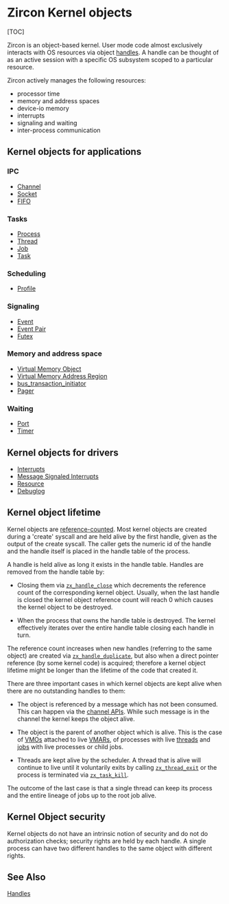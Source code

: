 # Zircon Kernel objects

[TOC]

Zircon is an object-based kernel. User mode code almost exclusively interacts
with OS resources via object [handles]. A handle can be thought of as an active
session with a specific OS subsystem scoped to a particular resource.

Zircon actively manages the following resources:

+ processor time
+ memory and address spaces
+ device-io memory
+ interrupts
+ signaling and waiting
+ inter-process communication

## Kernel objects for applications

### IPC

+ [Channel](/docs/reference/kernel_objects/channel.md)
+ [Socket](/docs/reference/kernel_objects/socket.md)
+ [FIFO](/docs/reference/kernel_objects/fifo.md)

### Tasks

+ [Process](/docs/reference/kernel_objects/process.md)
+ [Thread](/docs/reference/kernel_objects/thread.md)
+ [Job](/docs/reference/kernel_objects/job.md)
+ [Task](/docs/reference/kernel_objects/task.md)

### Scheduling

+ [Profile](/docs/reference/kernel_objects/profile.md)

### Signaling

+ [Event](/docs/reference/kernel_objects/event.md)
+ [Event Pair](/docs/reference/kernel_objects/eventpair.md)
+ [Futex](/docs/reference/kernel_objects/futex.md)

### Memory and address space

+ [Virtual Memory Object](/docs/reference/kernel_objects/vm_object.md)
+ [Virtual Memory Address Region](/docs/reference/kernel_objects/vm_address_region.md)
+ [bus_transaction_initiator](/docs/reference/kernel_objects/bus_transaction_initiator.md)
+ [Pager](/docs/reference/kernel_objects/pager.md)

### Waiting

+ [Port](/docs/reference/kernel_objects/port.md)
+ [Timer](/docs/reference/kernel_objects/timer.md)

## Kernel objects for drivers

+ [Interrupts](/docs/reference/kernel_objects/interrupts.md)
+ [Message Signaled Interrupts](/docs/reference/kernel_objects/msi.md)
+ [Resource](/docs/reference/kernel_objects/resource.md)
+ [Debuglog](/docs/reference/kernel_objects/debuglog.md)

## Kernel object lifetime

Kernel objects are [reference-counted]. Most kernel objects are
created during a 'create' syscall and are held alive by the first handle,
given as the output of the create syscall. The caller gets the numeric id of
the handle and the handle itself is placed in the handle table of the process.

A handle is held alive as long it exists in the handle table. Handles are
removed from the handle table by:

+ Closing them via [`zx_handle_close`] which decrements the reference
count of the corresponding kernel object. Usually, when the last handle is
closed the kernel object reference count will reach 0 which causes the kernel
object to be destroyed.

+ When the process that owns the handle table is destroyed. The kernel
effectively iterates over the entire handle table closing each handle in turn.

The reference count increases when new handles (referring to the same object)
are created via [`zx_handle_duplicate`], but also when a direct pointer
reference (by some kernel code) is acquired; therefore a kernel object lifetime
might be longer than the lifetime of the code that created it.

There are three important cases in which kernel objects are kept alive
when there are no outstanding handles to them:

+ The object is referenced by a message which has not been consumed. This
can happen via the [channel APIs][channel-api]. While such message is in the
channel the kernel keeps the object alive.

+ The object is the parent of another object which is alive. This is the
case of [VMOs] attached to live [VMARs], of processes with live [threads] and
[jobs] with live processes or child jobs.

+ Threads are kept alive by the scheduler. A thread that is alive will continue
to live until it voluntarily exits by calling [`zx_thread_exit`] or the process
is terminated via [`zx_task_kill`].

The outcome of the last case is that a single thread can keep its process
and the entire lineage of jobs up to the root job alive.

## Kernel Object security

Kernel objects do not have an intrinsic notion of security and do not do
authorization checks; security rights are held by each handle. A single process
can have two different handles to the same object with different rights.

## See Also

[Handles][handles]

[handles]: /docs/concepts/kernel/handles.md
[reference-counted]: https://en.wikipedia.org/wiki/Reference_counting
[`zx_handle_close`]: /docs/reference/syscalls/handle_close.md
[`zx_handle_duplicate`]: /docs/reference/syscalls/handle_duplicate.md
[`zx_thread_exit`]:/docs/reference/syscalls/thread_exit.md
[`zx_task_kill`]: /docs/reference/syscalls/task_kill.md
[VMOs]: /docs/reference/kernel_objects/vm_object.md
[VMARs]: /docs/reference/kernel_objects/vm_address_region.md
[threads]: /docs/reference/kernel_objects/thread.md
[jobs]: /docs/reference/kernel_objects/job.md
[channel-api]: /docs/reference/kernel_objects/channel.md
